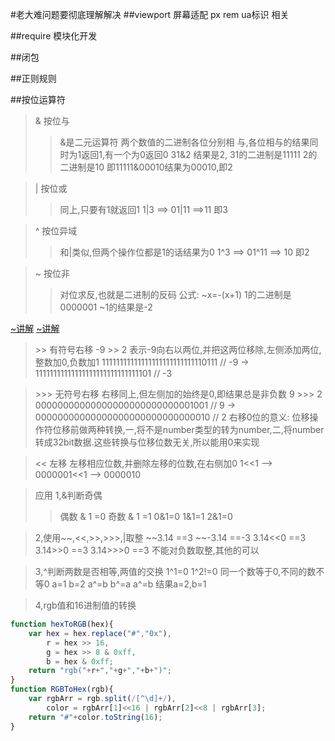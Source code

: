 #老大难问题要彻底理解解决
##viewport 屏幕适配 px rem ua标识 相关


##require 模块化开发

##闭包

##正则规则

##按位运算符
>&  按位与
>>&是二元运算符
两个数值的二进制各位分别相 与,各位相与的结果同时为1返回1,有一个为0返回0
31&2 结果是2,
31的二进制是11111
2的二进制是10
即11111&00010结果为00010,即2

>|   按位或
>>同上,只要有1就返回1
1|3 ==> 01|11 ==>11 即3

>^   按位异域
>>和|类似,但两个操作位都是1的话结果为0
1^3 ==> 01^11 ==> 10 即2

>~   按位非
>>对位求反,也就是二进制的反码
公式: ~x=-(x+1)
1的二进制是0000001
~1的结果是-2

[~讲解](http://www.cnblogs.com/moqiutao/p/6275483.html)
[~讲解](https://blog.csdn.net/qq_31070475/article/details/72598500)

>\>> 有符号右移
-9 >> 2
表示-9向右以两位,并把这两位移除,左侧添加两位,整数加0,负数加1
11111111111111111111111111110111  // -9 -> 11111111111111111111111111111101   // -3

>\>>>   无符号右移
右移同上,但左侧加的始终是0,即结果总是非负数
9 >>> 2
00000000000000000000000000001001   // 9 ->  00000000000000000000000000000010 // 2
右移0位的意义:
位移操作符位移前做两种转换,一,将不是number类型的转为number,二,将number转成32bit数据.这些转换与位移位数无关,所以能用0来实现

><<  左移
左移相应位数,并删除左移的位数,在右侧加0
1<<1  -->
0000001<<1  --> 0000010

>应用
1,&判断奇偶
>>偶数 & 1 =0
>>奇数 & 1 =1
>>0&1=0
>>1&1=1
>>2&1=0

>2,使用~~,<<,>>,>>>,|取整
~~3.14  ==3
~~-3.14 ==-3
3.14<<0 ==3
3.14>>0 ==3
3.14>>>0 ==3    不能对负数取整,其他的可以

>3,^判断两数是否相等,两值的交换
1^1=0
1^2!=0
同一个数等于0,不同的数不等0
a=1
b=2
a^=b
b^=a
a^=b
结果a=2,b=1

>4,rgb值和16进制值的转换
```javascript
function hexToRGB(hex){
    var hex = hex.replace("#","0x"),
        r = hex >> 16,
        g = hex >> 8 & 0xff,
        b = hex & 0xff;
    return "rgb("+r+","+g+","+b+")";
}
function RGBToHex(rgb){
    var rgbArr = rgb.split(/[^\d]+/),
        color = rgbArr[1]<<16 | rgbArr[2]<<8 | rgbArr[3];
    return "#"+color.toString(16);
}
```
